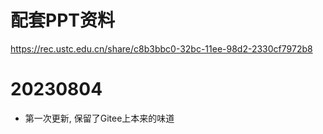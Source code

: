# 配套PPT资料

https://rec.ustc.edu.cn/share/c8b3bbc0-32bc-11ee-98d2-2330cf7972b8

# 20230804

-   第一次更新, 保留了Gitee上本来的味道

